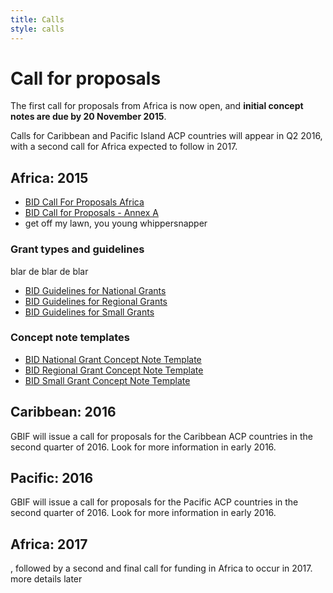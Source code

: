 ```yaml
---
title: Calls
style: calls
---
```

# Call for proposals

The first call for proposals from Africa is now open, and **initial concept notes are due by 20 November 2015**. 

Calls for Caribbean and Pacific Island ACP countries will appear in Q2 2016, with a second call for Africa expected to follow in 2017.

## Africa: 2015

+ [BID Call For Proposals Africa](http://www.gbif.org/sites/default/files/gbif_project/files/BID%20Call%20For%20Proposals%20Africa.pdf)
+ [BID Call for Proposals - Annex A](http://www.gbif.org/sites/default/files/gbif_project/files/BID-call-for-proposals-Annex-A.pdf ) 
+ get off my lawn, you young whippersnapper


### Grant types and guidelines

blar de blar de blar 

+ [BID Guidelines for National Grants](http://www.gbif.org/sites/default/files/gbif_project/files/BID%20Guidelines%20for%20National%20Grants_0.pdf)
+ [BID Guidelines for Regional Grants](http://www.gbif.org/sites/default/files/gbif_project/files/BID%20Guidelines%20for%20Regional%20Grants_0.pdf)
+ [BID Guidelines for Small Grants](http://www.gbif.org/sites/default/files/gbif_project/files/BID%20Guidelines%20for%20Small%20Grants_0.pdf)


### Concept note templates

+ [BID National Grant Concept Note Template](http://www.gbif.org/sites/default/files/gbif_project/files/20150928%20BID%20National%20Grant%20Concept%20Note%20Template.doc)
+ [BID Regional Grant Concept Note Template](http://www.gbif.org/sites/default/files/gbif_project/files/20150928%20BID%20Regional%20Grant%20Concept%20Note%20Template.doc)
+ [BID Small Grant Concept Note Template](http://www.gbif.org/sites/default/files/gbif_project/files/20150928%20BID%20Small%20Grant%20Concept%20Note%20Template.doc)


## Caribbean: 2016

GBIF will issue a call for proposals for the Caribbean ACP countries in the second quarter of 2016. Look for more information in early 2016.

## Pacific: 2016

GBIF will issue a call for proposals for the Pacific ACP countries in the second quarter of 2016. Look for more information in early 2016.

## Africa: 2017

, followed by a second and final call for funding in Africa to occur in 2017. more details later